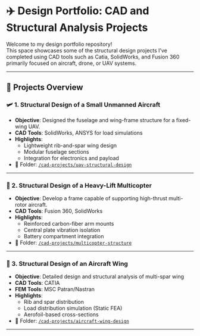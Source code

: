 # ✈️ Design Portfolio: CAD and Structural Analysis Projects

Welcome to my design portfolio repository!  
This space showcases some of the structural design projects I’ve completed using CAD tools such as Catia, SolidWorks, and Fusion 360 primarily focused on aircraft, drone, or UAV systems.

---

## 📌 Projects Overview

### 🛩️ 1. Structural Design of a Small Unmanned Aircraft
- **Objective**: Designed the fuselage and wing-frame structure for a fixed-wing UAV.
- **CAD Tools**: SolidWorks, ANSYS for load simulations
- **Highlights**:
  - Lightweight rib-and-spar wing design
  - Modular fuselage sections
  - Integration for electronics and payload
- 📂 Folder: [`/cad-projects/uav-structural-design`](./cad-projects/uav-structural-design)

---

### 🚁 2. Structural Design of a Heavy-Lift Multicopter
- **Objective**: Develop a frame capable of supporting high-thrust multi-rotor aircraft.
- **CAD Tools**: Fusion 360, SolidWorks
- **Highlights**:
  - Reinforced carbon-fiber arm mounts
  - Central plate vibration isolation
  - Battery compartment integration
- 📂 Folder: [`/cad-projects/multicopter-structure`](./cad-projects/multicopter-structure)

---

### 🪽 3. Structural Design of an Aircraft Wing
- **Objective**: Detailed design and structural analysis of multi-spar wing  
- **CAD Tools**: CATIA
- **FEM Tools**: MSC Patran/Nastran
- **Highlights**:
  - Rib and spar distribution
  - Load distribution simulation (Static FEA)
  - Aerofoil-based cross-sections
- 📂 Folder: [`/cad-projects/aircraft-wing-design`](./cad-projects/aircraft-wing-design)

---

